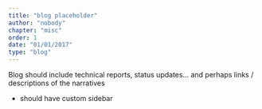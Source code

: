 ```yaml
---
title: "blog placeholder"
author: "nobody"
chapter: "misc"
order: 1
date: "01/01/2017"
type: "blog"
---
```


Blog should include technical reports, status updates... and perhaps links / descriptions of the narratives
* should have custom sidebar
